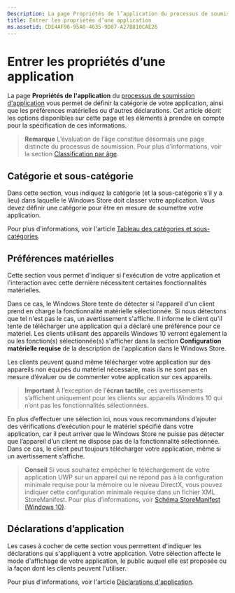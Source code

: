 ```yaml
---
Description: La page Propriétés de l’application du processus de soumission d’application vous permet de définir la catégorie de votre application, ainsi que les préférences matérielles ou d’autres déclarations.
title: Entrer les propriétés d’une application
ms.assetid: CDE4AF96-95A0-4635-9D07-A27B810CAE26
---
```


# Entrer les propriétés d’une application

La page **Propriétés de l'application** du [processus de soumission d'application](app-submissions.md) vous permet de définir la catégorie de votre application, ainsi que les préférences matérielles ou d'autres déclarations. Cet article décrit les options disponibles sur cette page et les éléments à prendre en compte pour la spécification de ces informations.

> **Remarque** L’évaluation de l’âge constitue désormais une page distincte du processus de soumission. Pour plus d’informations, voir la section [Classification par âge](age-ratings.md).

## Catégorie et sous-catégorie

Dans cette section, vous indiquez la catégorie (et la sous-catégorie s'il y a lieu) dans laquelle le Windows Store doit classer votre application. Vous devez définir une catégorie pour être en mesure de soumettre votre application.

Pour plus d'informations, voir l'article [Tableau des catégories et sous-catégories](category-and-subcategory-table.md).

## Préférences matérielles


Cette section vous permet d'indiquer si l'exécution de votre application et l'interaction avec cette dernière nécessitent certaines fonctionnalités matérielles.

Dans ce cas, le Windows Store tente de détecter si l'appareil d'un client prend en charge la fonctionnalité matérielle sélectionnée. Si nous détectons que tel n'est pas le cas, un avertissement s'affiche. Il informe le client qu'il tente de télécharger une application qui a déclaré une préférence pour ce matériel. Les clients utilisant des appareils Windows 10 verront également la ou les fonction(s) sélectionnée(s) s'afficher dans la section **Configuration matérielle requise** de la description de l'application dans le Windows Store.

Les clients peuvent quand même télécharger votre application sur des appareils non équipés du matériel nécessaire, mais ils ne sont pas en mesure d’évaluer ou de commenter votre application sur ces appareils.

> **Important** À l’exception de l’**écran tactile**, ces avertissements s’affichent uniquement pour les clients sur appareils Windows 10 qui n’ont pas les fonctionnalités sélectionnées.

En plus d’effectuer une sélection ici, nous vous recommandons d’ajouter des vérifications d’exécution pour le matériel spécifié dans votre application, car il peut arriver que le Windows Store ne puisse pas détecter que l’appareil d’un client ne dispose pas de la fonctionnalité sélectionnée. Dans ce cas, le client peut toujours télécharger votre application, même si un avertissement s’affiche.

> **Conseil** Si vous souhaitez empêcher le téléchargement de votre application UWP sur un appareil qui ne répond pas à la configuration minimale requise pour la mémoire ou le niveau DirectX, vous pouvez indiquer cette configuration minimale requise dans un fichier XML StoreManifest. Pour plus d’informations, voir [Schéma StoreManifest (Windows 10)](https://msdn.microsoft.com/library/windows/apps/mt617335).

## Déclarations d’application


Les cases à cocher de cette section vous permettent d'indiquer les déclarations qui s'appliquent à votre application. Votre sélection affecte le mode d'affichage de votre application, le public auquel elle est proposée ou la façon dont les clients peuvent l'utiliser.

Pour plus d'informations, voir l'article [Déclarations d'application](app-declarations.md).


<!--HONumber=Mar16_HO1-->


